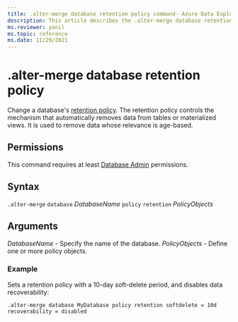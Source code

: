 ```yaml
---
title: .alter-merge database retention policy command- Azure Data Explorer
description: This article describes the .alter-merge database retention policy command in Azure Data Explorer.
ms.reviewer: yonil
ms.topic: reference
ms.date: 11/29/2021
---
```

# .alter-merge database retention policy

Change a database's [retention policy](retentionpolicy.md). The retention policy controls the mechanism that automatically removes data from tables or materialized views. It is used to remove data whose relevance is age-based. 

## Permissions

This command requires at least [Database Admin](access-control/role-based-access-control.md) permissions.

## Syntax

`.alter-merge` `database` *DatabaseName* `policy` `retention` *PolicyObjects*

## Arguments

*DatabaseName* - Specify the name of the database. 
*PolicyObjects* - Define one or more policy objects.

### Example

Sets a retention policy with a 10-day soft-delete period, and disables data recoverability:

```kusto
.alter-merge database MyDatabase policy retention softdelete = 10d recoverability = disabled
```

